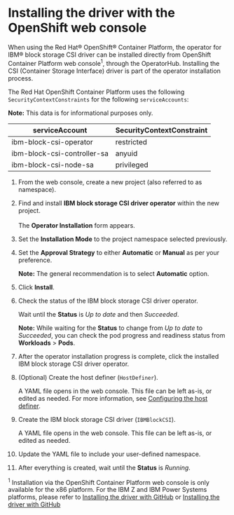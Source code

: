 # Installing the driver with the OpenShift web console

When using the Red Hat® OpenShift® Container Platform, the operator for IBM® block storage CSI driver can be installed directly from OpenShift Container Platform web console<sup>1</sup>, through the OperatorHub. Installing the CSI (Container Storage Interface) driver is part of the operator installation process.

The Red Hat OpenShift Container Platform uses the following `SecurityContextConstraints` for the following `serviceAccounts`:

**Note:** This data is for informational purposes only.

|serviceAccount|SecurityContextConstraint|
|--------------|-------------------------|
|ibm-block-csi-operator|restricted|
|ibm-block-csi-controller-sa|anyuid|
|ibm-block-csi-node-sa|privileged|

1. From the web console, create a new project (also referred to as namespace).

2. Find and install **IBM block storage CSI driver operator** within the new project.<br /><br />The **Operator Installation** form appears.

5. Set the **Installation Mode** to the project namespace selected previously.

6. Set the **Approval Strategy** to either **Automatic** or **Manual** as per your preference.

    **Note:** The general recommendation is to select **Automatic** option.

7. Click **Install**.

8. Check the status of the IBM block storage CSI driver operator.

    Wait until the **Status** is _Up to date_ and then _Succeeded_.

    **Note:** While waiting for the **Status** to change from _Up to date_ to _Succeeded_, you can check the pod progress and readiness status from **Workloads** > **Pods**.

9. After the operator installation progress is complete, click the installed IBM block storage CSI driver operator.

10. (Optional) Create the host definer (`HostDefiner`).

    A YAML file opens in the web console. This file can be left as-is, or edited as needed. For more information, see [Configuring the host definer](../configuration/configuring_hostdefiner.md).

11. Create the IBM block storage CSI driver (`IBMBlockCSI`).

    A YAML file opens in the web console. This file can be left as-is, or edited as needed.

12. Update the YAML file to include your user-defined namespace.

13. After everything is created, wait until the **Status** is _Running_.

<sup>1</sup> Installation via the OpenShift Container Platform web console is only available for the x86 platform. For the IBM Z and IBM Power Systems platforms, please refer to [Installing the driver with GitHub](install_driver_github.md) or [Installing the driver with GitHub](install_driver_operatorhub.md) 
